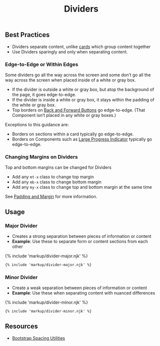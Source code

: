 ﻿---
title: Dividers
summary: Dividers separate content into clear, meaningful groups.
tags: components, dividers
layout: guide
eleventyNavigation:
  key: Dividers
  parent: Components
  order: 160
  excerpt: Dividers separate content into clear, meaningful groups.
  img: /img/illustrations/illus-divider.svg
---
 
## Best Practices

- Dividers separate content, unlike [cards](/components/card) which group content together
- Use Dividers sparingly and only when separating content.

### Edge-to-Edge or Within Edges

Some dividers go all the way across the screen and some don’t go all the way across the screen when placed inside of a white or gray box. 

- If the divider is outside a white or gray box, but atop the background of the page, it goes edge-to-edge.
- If the divider is inside a white or gray box, it stays within the padding of the white or gray box.
- Top borders on [Back and Forward Buttons](/components/back-and-forward-buttons/) go edge-to-edge. (That Component isn’t placed in any white or gray boxes.)

Exceptions to this guidance are:

- Borders on sections within a card typically go edge-to-edge.
- Borders on Components such as [Large Progress Indicator](/components/progress/) typically go edge-to-edge.

### Changing Margins on Dividers

Top and bottom margins can be changed for Dividers 
  - Add any `mt-x` class to change top margin
  - Add any `mb-x` class to change bottom margin
  - Add any `my-x` class to change top and bottom margin at the same time

See [Padding and Margin](/foundation/spacing/) for more information. 

## Usage
### Major Divider

- Creates a strong separation between pieces of information or content
- **Example**: Use these to separate form or content sections from each other

{% include 'markup/divider-major.njk' %}

``` html
{% include 'markup/divider-major.njk' %}
```

### Minor Divider
- Create a weak separation between pieces of information or content
- **Example**: Use these when separating content with nuanced differences

{% include 'markup/divider-minor.njk' %}

``` html
{% include 'markup/divider-minor.njk' %}
```

## Resources
* <a href="https://getbootstrap.com/docs/4.5/utilities/spacing/" target="_blank">Bootstrap Spacing Utilities</a>

